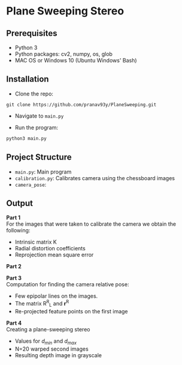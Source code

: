 # Plane Sweeping Stereo

## Prerequisites
- Python 3 
- Python packages: cv2, numpy, os, glob
- MAC OS or Windows 10 (Ubuntu Windows' Bash)

## Installation 
* Clone the repo:
``` 
git clone https://github.com/pranav93y/PlaneSweeping.git
```

* Navigate to `main.py`

* Run the program:
```bash
python3 main.py 
```

## Project Structure
* `main.py`: Main program
* `calibration.py`: Calibrates camera using the chessboard images
* `camera_pose`:
  
## Output
**Part 1**  
For the images that were taken to calibrate the camera we obtain the following:
* Intrinsic matrix K
* Radial distortion coefficients
* Reprojection mean square error
  
**Part 2**    
  
**Part 3**    
Computation for finding the camera relative pose:
* Few epipolar lines on the images.
* The matrix R<sup>R</sup><sub>L</sub> and **r**<sup>R</sup>
* Re-projected feature points on the first image

**Part 4**   
Creating a plane-sweeping stereo  
* Values for *d<sub>min</sub>* and *d<sub>max</sub>*
* N=20 warped second images
* Resulting depth image in grayscale